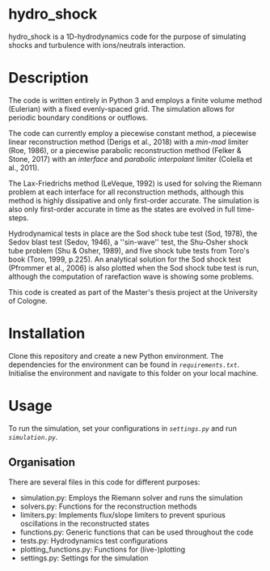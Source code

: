 # hydro_shock
hydro_shock is a 1D-hydrodynamics code for the purpose of simulating shocks and turbulence with ions/neutrals interaction.

# Description
The code is written entirely in Python 3 and employs a finite volume method (Eulerian) with a fixed evenly-spaced grid. The simulation allows for periodic boundary conditions or outflows.

The code can currently employ a piecewise constant method, a piecewise linear reconstruction method (Derigs et al., 2018) with a *min-mod* limiter (Roe, 1986), or a piecewise parabolic reconstruction method (Felker & Stone, 2017) with an *interface* and *parabolic interpolant* limiter (Colella et al., 2011). 

The Lax-Friedrichs method (LeVeque, 1992) is used for solving the Riemann problem at each interface for all reconstruction methods, although this method is highly dissipative and only first-order accurate. The simulation is also only first-order accurate in time as the states are evolved in full time-steps.

Hydrodynamical tests in place are the Sod shock tube test (Sod, 1978), the Sedov blast test (Sedov, 1946), a ''sin-wave'' test, the Shu-Osher shock tube problem (Shu & Osher, 1989), and five shock tube tests from Toro's book (Toro, 1999, p.225). An analytical solution for the Sod shock test (Pfrommer et al., 2006) is also plotted when the Sod shock tube test is run, although the computation of rarefaction wave is showing some problems.

This code is created as part of the Master's thesis project at the University of Cologne.

# Installation
Clone this repository and create a new Python environment. The dependencies for the environment can be found in *`requirements.txt`*. Initialise the environment and navigate to this folder on your local machine.

# Usage
To run the simulation, set your configurations in *`settings.py`* and run *`simulation.py`*.

## Organisation
There are several files in this code for different purposes:

- simulation.py: Employs the Riemann solver and runs the simulation
- solvers.py: Functions for the reconstruction methods
- limiters.py: Implements flux/slope limiters to prevent spurious oscillations in the reconstructed states
- functions.py: Generic functions that can be used throughout the code
- tests.py: Hydrodynamics test configurations
- plotting_functions.py: Functions for (live-)plotting
- settings.py: Settings for the simulation
